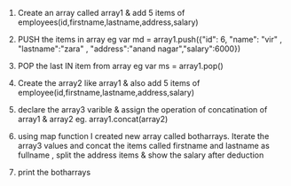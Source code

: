 1. Create an array called array1 & add 5 items of employees(id,firstname,lastname,address,salary)

2. PUSH the items in array 
   eg
    var md = array1.push({"id": 6, "name": "vir" , "lastname":"zara" , "address":"anand nagar","salary":6000}) 

3. POP the last IN item from array
   eg
    var ms = array1.pop()

4. Create the array2 like array1 & also add 5 items of employee(id,firstname,lastname,address,salary)

5. declare the array3 varible & assign the operation of concatination of array1 & array2
  eg. array1.concat(array2)

6. using map function I created new array called botharrays. Iterate the array3 values and concat the items called firstname and lastname as fullname , split the address items & show the salary after deduction 

7. print the botharrays